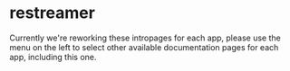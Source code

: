 # restreamer

Currently we're reworking these intropages for each app, please use the menu on the left to select other available documentation pages for each app, including this one.
